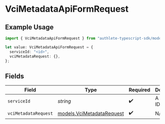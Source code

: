 # VciMetadataApiFormRequest

## Example Usage

```typescript
import { VciMetadataApiFormRequest } from "authlete-typescript-sdk/models/operations";

let value: VciMetadataApiFormRequest = {
  serviceId: "<id>",
  vciMetadataRequest: {},
};
```

## Fields

| Field                                                           | Type                                                            | Required                                                        | Description                                                     |
| --------------------------------------------------------------- | --------------------------------------------------------------- | --------------------------------------------------------------- | --------------------------------------------------------------- |
| `serviceId`                                                     | *string*                                                        | :heavy_check_mark:                                              | A service ID.                                                   |
| `vciMetadataRequest`                                            | [models.VciMetadataRequest](../../models/vcimetadatarequest.md) | :heavy_check_mark:                                              | N/A                                                             |